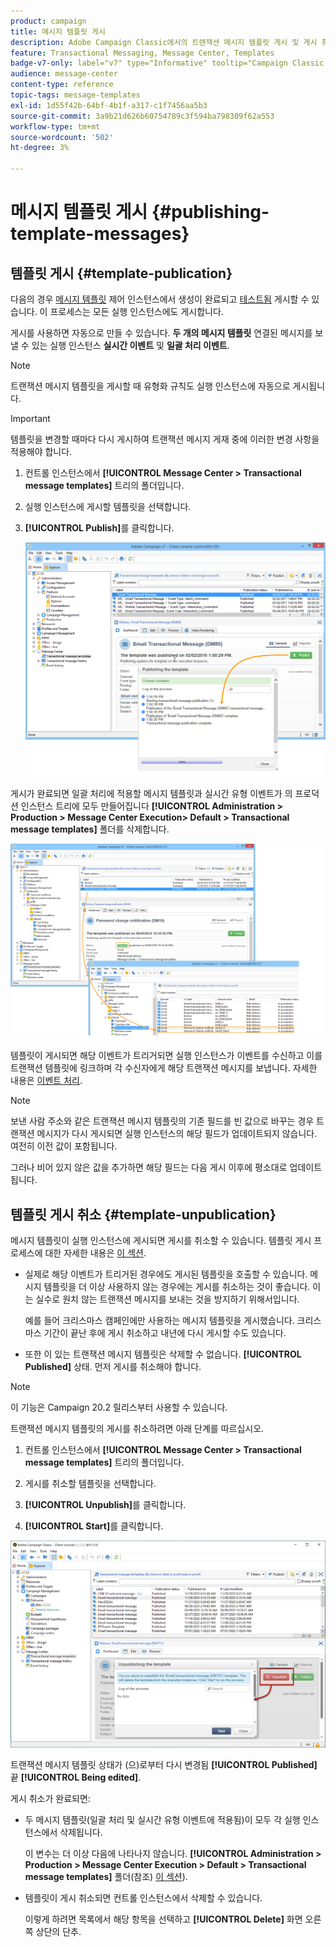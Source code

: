 ```yaml
---
product: campaign
title: 메시지 템플릿 게시
description: Adobe Campaign Classic에서의 트랜잭션 메시지 템플릿 게시 및 게시 취소에 대해 알아봅니다.
feature: Transactional Messaging, Message Center, Templates
badge-v7-only: label="v7" type="Informative" tooltip="Campaign Classic v7에만 적용"
audience: message-center
content-type: reference
topic-tags: message-templates
exl-id: 1d55f42b-64bf-4b1f-a317-c1f7456aa5b3
source-git-commit: 3a9b21d626b60754789c3f594ba798309f62a553
workflow-type: tm+mt
source-wordcount: '502'
ht-degree: 3%

---
```


# 메시지 템플릿 게시 {#publishing-template-messages}



## 템플릿 게시 {#template-publication}

다음의 경우 [메시지 템플릿](../../message-center/using/creating-the-message-template.md) 제어 인스턴스에서 생성이 완료되고 [테스트됨](../../message-center/using/testing-message-templates.md) 게시할 수 있습니다. 이 프로세스는 모든 실행 인스턴스에도 게시합니다.

게시를 사용하면 자동으로 만들 수 있습니다. **두 개의 메시지 템플릿** 연결된 메시지를 보낼 수 있는 실행 인스턴스 **실시간 이벤트** 및 **일괄 처리 이벤트**.

>[!NOTE]
>
>트랜잭션 메시지 템플릿을 게시할 때 유형화 규칙도 실행 인스턴스에 자동으로 게시됩니다.

>[!IMPORTANT]
>
>템플릿을 변경할 때마다 다시 게시하여 트랜잭션 메시지 게재 중에 이러한 변경 사항을 적용해야 합니다.

1. 컨트롤 인스턴스에서 **[!UICONTROL Message Center > Transactional message templates]** 트리의 폴더입니다.
1. 실행 인스턴스에 게시할 템플릿을 선택합니다.
1. **[!UICONTROL Publish]**&#x200B;를 클릭합니다.

   ![](assets/messagecenter_publish_model_008.png)

게시가 완료되면 일괄 처리에 적용할 메시지 템플릿과 실시간 유형 이벤트가 의 프로덕션 인스턴스 트리에 모두 만들어집니다 **[!UICONTROL Administration > Production > Message Center Execution> Default > Transactional message templates]** 폴더를 삭제합니다.

![](assets/messagecenter_deployed_model_001.png)

템플릿이 게시되면 해당 이벤트가 트리거되면 실행 인스턴스가 이벤트를 수신하고 이를 트랜잭션 템플릿에 링크하며 각 수신자에게 해당 트랜잭션 메시지를 보냅니다. 자세한 내용은 [이벤트 처리](../../message-center/using/about-event-processing.md).

>[!NOTE]
>
>보낸 사람 주소와 같은 트랜잭션 메시지 템플릿의 기존 필드를 빈 값으로 바꾸는 경우 트랜잭션 메시지가 다시 게시되면 실행 인스턴스의 해당 필드가 업데이트되지 않습니다. 여전히 이전 값이 포함됩니다.
>
>그러나 비어 있지 않은 값을 추가하면 해당 필드는 다음 게시 이후에 평소대로 업데이트됩니다.

## 템플릿 게시 취소 {#template-unpublication}

메시지 템플릿이 실행 인스턴스에 게시되면 게시를 취소할 수 있습니다. 템플릿 게시 프로세스에 대한 자세한 내용은 [이 섹션](#template-publication).

* 실제로 해당 이벤트가 트리거된 경우에도 게시된 템플릿을 호출할 수 있습니다. 메시지 템플릿을 더 이상 사용하지 않는 경우에는 게시를 취소하는 것이 좋습니다. 이는 실수로 원치 않는 트랜잭션 메시지를 보내는 것을 방지하기 위해서입니다.

  예를 들어 크리스마스 캠페인에만 사용하는 메시지 템플릿을 게시했습니다. 크리스마스 기간이 끝난 후에 게시 취소하고 내년에 다시 게시할 수도 있습니다.

* 또한 이 있는 트랜잭션 메시지 템플릿은 삭제할 수 없습니다. **[!UICONTROL Published]** 상태. 먼저 게시를 취소해야 합니다.

>[!NOTE]
>
>이 기능은 Campaign 20.2 릴리스부터 사용할 수 있습니다.

트랜잭션 메시지 템플릿의 게시를 취소하려면 아래 단계를 따르십시오.

1. 컨트롤 인스턴스에서 **[!UICONTROL Message Center > Transactional message templates]** 트리의 폴더입니다.
1. 게시를 취소할 템플릿을 선택합니다.
1. **[!UICONTROL Unpublish]**&#x200B;를 클릭합니다.

   <!--1. Fill in the **[!UICONTROL Log of the process]** field.-->

1. **[!UICONTROL Start]**&#x200B;를 클릭합니다.

![](assets/message-center-unpublish.png)

트랜잭션 메시지 템플릿 상태가 (으)로부터 다시 변경됨 **[!UICONTROL Published]** 끝 **[!UICONTROL Being edited]**.

게시 취소가 완료되면:

* 두 메시지 템플릿(일괄 처리 및 실시간 유형 이벤트에 적용됨)이 모두 각 실행 인스턴스에서 삭제됩니다.

  이 변수는 더 이상 다음에 나타나지 않습니다. **[!UICONTROL Administration > Production > Message Center Execution > Default > Transactional message templates]** 폴더(참조) [이 섹션](#template-publication)).

* 템플릿이 게시 취소되면 컨트롤 인스턴스에서 삭제할 수 있습니다.

  이렇게 하려면 목록에서 해당 항목을 선택하고 **[!UICONTROL Delete]** 화면 오른쪽 상단의 단추.
